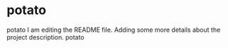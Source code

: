 # potato
potato
I am editing the README file. Adding some more details about the project description.
potato

